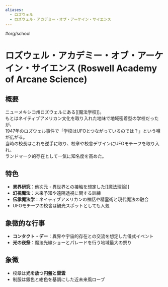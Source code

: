 ```yaml
---
aliases:
  - ロズウェル
  - ロズウェル・アカデミー・オブ・アーケイン・サイエンス
---
```


#org/school 
# ロズウェル・アカデミー・オブ・アーケイン・サイエンス (Roswell Academy of Arcane Science)

## 概要
ニューメキシコ州ロズウェルにある[[魔法学校]]。  
もとはネイティブアメリカン文化を取り入れた地味で地域密着型の学校だったが、  
1947年のロズウェル事件で「学校はUFOとつながっているのでは？」という噂が広がる。  
当時の校長はこれを逆手に取り、校章や校舎デザインにUFOモチーフを取り入れ、  
ランドマーク的存在として一気に知名度を高めた。

## 特色
- **異界研究**：他次元・異世界との接触を想定した[[魔法理論]]  
- **幻視魔法**：未来予知や遠隔透視に関する訓練  
- **伝承魔法学**：ネイティブアメリカンの神話や精霊術と現代魔法の融合  
- UFOモチーフの校舎は観光スポットとしても人気

## 象徴的な行事
- **コンタクト・デー**：異界や宇宙的存在との交流を想定した儀式イベント  
- **光の夜祭**：魔法光線ショーとパレードを行う地域最大の祭り

## 象徴
- 校章は**光を放つ円盤と雷雲**
- 制服は銀色と紺色を基調にした近未来風ローブ
